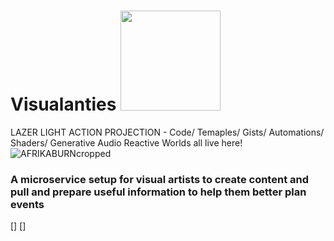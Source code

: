 # Visualanties <img src="[https://image.png](https://user-images.githubusercontent.com/1236067/205092392-d81a75fd-4482-4d4e-854c-d7b73756e1d2.png)" width="160" height="160" />

LAZER LIGHT ACTION PROJECTION - Code/ Temaples/ Gists/ Automations/ Shaders/ Generative Audio Reactive Worlds all live here!
![AFRIKABURNcropped](https://user-images.githubusercontent.com/1236067/205002357-3910cf35-f13c-48f5-ad45-14173a075a74.jpeg)


### A microservice setup for visual artists to create content and pull and prepare useful information to help them better plan events

[]
[]

